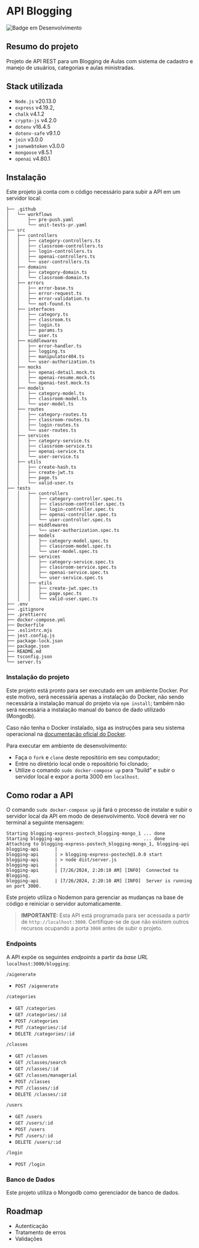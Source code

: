 # API Blogging

![Badge em Desenvolvimento](http://img.shields.io/static/v1?label=STATUS&message=EM%20DESENVOLVIMENTO&color=GREEN)

## Resumo do projeto

Projeto de API REST para um Blogging de Aulas com sistema de cadastro e manejo de usuários, categorias e aulas ministradas.

## Stack utilizada

- `Node.js` v20.13.0
- `express` v4.19.2,
- `chalk` v4.1.2
- `crypto-js` v4.2.0
- `dotenv` v16.4.5
- `dotenv-safe` v9.1.0
- `join` v3.0.0
- `jsonwebtoken` v3.0.0
- `mongoose` v8.5.1
- `openai` v4.80.1

## Instalação

Este projeto já conta com o código necessário para subir a API em um servidor local:

```
├── .github
│   └── workflows
│       ├── pre-push.yaml
│       └── unit-tests-pr.yaml
├── src
│   ├── controllers
│   │   ├── category-controllers.ts
│   │   ├── classroom-controllers.ts
│   │   ├── login-controllers.ts
│   │   ├── openai-controllers.ts
│   │   └── user-controllers.ts
│   ├── domains
│   │   ├── category-domain.ts
│   │   └── classroom-domain.ts
│   ├── errors
│   │   ├── error-base.ts
│   │   ├── error-request.ts
│   │   ├── error-validation.ts
│   │   └── not-found.ts
│   ├── interfaces
│   │   ├── category.ts
│   │   ├── classroom.ts
│   │   ├── login.ts
│   │   ├── params.ts
│   │   └── user.ts
│   ├── middlewares
│   │   ├── error-handler.ts
│   │   ├── logging.ts
│   │   ├── manipulator404.ts
│   │   └── user-authorization.ts
│   ├── mocks
│   │   ├── openai-detail.mock.ts
│   │   ├── openai-resume.mock.ts
│   │   └── openai-test.mock.ts
│   ├── models
│   │   ├── category-model.ts
│   │   ├── classroom-model.ts
│   │   └── user-model.ts
│   ├── routes
│   │   ├── category-routes.ts
│   │   ├── classroom-routes.ts
│   │   ├── login-routes.ts
│   │   └── user-routes.ts
│   ├── services
│   │   ├── category-service.ts
│   │   ├── classroom-service.ts
│   │   ├── openai-service.ts
│   │   └── user-service.ts
│   ├── utils
│   │   ├── create-hash.ts
│   │   ├── create-jwt.ts
│   │   ├── page.ts
│   │   └── valid-user.ts
├── tests
│   │   ├── controllers
│   │   │   ├── category-controller.spec.ts
│   │   │   ├── classroom-controller.spec.ts
│   │   │   ├── login-controller.spec.ts
│   │   │   ├── openai-controller.spec.ts
│   │   │   └── user-controller.spec.ts
│   │   ├── middlewares
│   │   │   └── user-authorization.spec.ts
│   │   ├── models
│   │   │   ├── category-model.spec.ts
│   │   │   ├── classroom-model.spec.ts
│   │   │   └── user-model.spec.ts
│   │   ├── services
│   │   │   ├── category-service.spec.ts
│   │   │   ├── classroom-service.spec.ts
│   │   │   ├── openai-service.spec.ts
│   │   │   └── user-service.spec.ts
│   │   ├── utils
│   │   │   ├── create-jwt.spec.ts
│   │   │   ├── page.spec.ts
│   │   │   └── valid-user.spec.ts
├── .env
├── .gitignore
├── .prettierrc
├── docker-compose.yml
├── Dockerfile
├── .eslintrc.mjs
├── jest.config.js
├── package-lock.json
├── package.json
├── README.md
├── tsconfig.json
└── server.ts
```

### Instalação do projeto

Este projeto está pronto para ser executado em um ambiente Docker. Por este motivo, será necessária apenas a instalação do Docker, não sendo necessária a instalação manual do projeto via
`npm install`; também não será necessária a instalação manual do banco de dado utilizado (Mongodb).

Caso não tenha o Docker instalado, siga as instruções para seu sistema operacional na [documentação oficial do Docker](https://docs.docker.com/get-docker/).

Para executar em ambiente de desenvolvimento:

- Faça o `fork` e `clone` deste repositório em seu computador;
- Entre no diretório local onde o repositório foi clonado;
- Utilize o comando `sudo docker-compose up` para "build" e subir o servidor local e expor a porta 3000 em `localhost`.

## Como rodar a API

O comando `sudo docker-compose up` já fará o processo de instalar e subir o servidor local da API em modo de desenvolvimento. Você deverá ver no terminal a seguinte mensagem:

```
Starting blogging-express-postech_blogging-mongo_1 ... done
Starting blogging-api                              ... done
Attaching to blogging-express-postech_blogging-mongo_1, blogging-api
blogging-api      |
blogging-api      | > blogging-express-postech@1.0.0 start
blogging-api      | > node dist/server.js
blogging-api      |
blogging-api      | [7/26/2024, 2:20:10 AM] [INFO]  Connected to Blogging.
blogging-api      | [7/26/2024, 2:20:10 AM] [INFO]  Server is running on port 3000.
```

Este projeto utiliza o Nodemon para gerenciar as mudanças na base de código e reiniciar o servidor automaticamente.

> **IMPORTANTE:** Esta API está programada para ser acessada a partir de `http://localhost:3000`. Certifique-se de que não existem outros recursos ocupando a porta `3000` antes de subir o projeto.

### Endpoints

A API expõe os seguintes _endpoints_ a partir da _base URL_ `localhost:3000/blogging`:

`/aigenerate`

- `POST /aigenerate`

`/categories`

- `GET /categories`
- `GET /categories/:id`
- `POST /categories`
- `PUT /categories/:id`
- `DELETE /categories/:id`

`/classes`

- `GET /classes`
- `GET /classes/search`
- `GET /classes/:id`
- `GET /classes/managerial`
- `POST /classes`
- `PUT /classes/:id`
- `DELETE /classes/:id`

`/users`

- `GET /users`
- `GET /users/:id`
- `POST /users`
- `PUT /users/:id`
- `DELETE /users/:id`

`/login`

- `POST /login`

### Banco de Dados

Este projeto utiliza o Mongodb como gerenciador de banco de dados.

## Roadmap

- Autenticação
- Tratamento de erros
- Validações
